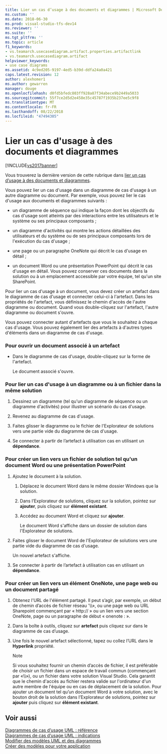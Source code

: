 ```yaml
---
title: Lier un cas d’usage à des documents et diagrammes | Microsoft Docs
ms.custom: ''
ms.date: 2018-06-30
ms.prod: visual-studio-tfs-dev14
ms.reviewer: ''
ms.suite: ''
ms.tgt_pltfrm: ''
ms.topic: article
f1_keywords:
- vs.teamarch.usecasediagram.artifact.properties.artifactlink
- vs.teamarch.usecasediagram.artifact
helpviewer_keywords:
- use case diagrams
ms.assetid: 4c9ed205-9197-4ed5-b39d-ddfa24a0a421
caps.latest.revision: 12
author: alexhomer1
ms.author: gewarren
manager: douge
ms.openlocfilehash: d0fd5bfedc803ff928a87f34abece9b2449a5033
ms.sourcegitcommit: 55f7ce2d5d2e458e35c45787f1935b237ee5c9f8
ms.translationtype: MT
ms.contentlocale: fr-FR
ms.lasthandoff: 08/22/2018
ms.locfileid: "47494305"
---
```

# <a name="link-a-use-case-to-documents-and-diagrams"></a>Lier un cas d'usage à des documents et diagrammes
[!INCLUDE[vs2017banner](../includes/vs2017banner.md)]

Vous trouverez la dernière version de cette rubrique dans [lier un cas d’usage à des documents et diagrammes](https://docs.microsoft.com/visualstudio/modeling/link-a-use-case-to-documents-and-diagrams).  
  
Vous pouvez lier un cas d'usage dans un diagramme de cas d'usage à un autre diagramme ou document. Par exemple, vous pouvez lier le cas d'usage aux documents et diagrammes suivants :  
  
-   un diagramme de séquence qui indique la façon dont les objectifs du cas d'usage sont atteints par des interactions entre les utilisateurs et le système ou ses principaux composants ;  
  
-   un diagramme d'activités qui montre les actions détaillées des utilisateurs et du système ou de ses principaux composants lors de l'exécution du cas d'usage ;  
  
-   une page ou un paragraphe OneNote qui décrit le cas d'usage en détail ;  
  
-   un document Word ou une présentation PowerPoint qui décrit le cas d'usage en détail. Vous pouvez conserver ces documents dans la solution ou à un emplacement accessible par votre équipe, tel qu'un site SharePoint.  
  
 Pour lier un cas d'usage à un document, vous devez créer un artefact dans le diagramme de cas d'usage et connecter celui-ci à l'artefact. Dans les propriétés de l'artefact, vous définissez le chemin d'accès de l'autre diagramme ou document. Quand vous double-cliquez sur l'artefact, l'autre diagramme ou document s'ouvre.  
  
 Vous pouvez connecter autant d'artefacts que vous le souhaitez à chaque cas d'usage. Vous pouvez également lier des artefacts à d'autres types d'éléments dans un diagramme de cas d'usage.  
  
### <a name="to-open-a-document-associated-with-an-artifact"></a>Pour ouvrir un document associé à un artefact  
  
-   Dans le diagramme de cas d'usage, double-cliquez sur la forme de l'artefact.  
  
     Le document associé s'ouvre.  
  
### <a name="to-link-a-use-case-to-a-diagram-or-file-in-the-same-solution"></a>Pour lier un cas d'usage à un diagramme ou à un fichier dans la même solution  
  
1.  Dessinez un diagramme (tel qu'un diagramme de séquence ou un diagramme d'activités) pour illustrer un scénario du cas d'usage.  
  
2.  Revenez au diagramme de cas d'usage.  
  
3.  Faites glisser le diagramme ou le fichier de l'Explorateur de solutions vers une partie vide du diagramme de cas d'usage.  
  
4.  Se connecter à partir de l’artefact à utilisation cas en utilisant un **dépendance**.  
  
### <a name="to-link-to-a-solution-file-such-as-a-word-document-or-powerpoint-presentation"></a>Pour créer un lien vers un fichier de solution tel qu'un document Word ou une présentation PowerPoint  
  
1.  Ajoutez le document à la solution.  
  
    1.  Déplacez le document Word dans le même dossier Windows que la solution.  
  
    2.  Dans l’Explorateur de solutions, cliquez sur la solution, pointez sur **ajouter**, puis cliquez sur **élément existant**.  
  
    3.  Accédez au document Word et cliquez sur **ajouter**.  
  
         Le document Word s'affiche dans un dossier de solution dans l'Explorateur de solutions.  
  
2.  Faites glisser le document Word de l'Explorateur de solutions vers une partie vide du diagramme de cas d'usage.  
  
     Un nouvel artefact s'affiche.  
  
3.  Se connecter à partir de l’artefact à utilisation cas en utilisant un **dépendance**.  
  
### <a name="to-link-to-a-shared-document-onenote-element-or-web-page"></a>Pour créer un lien vers un élément OneNote, une page web ou un document partagé  
  
1.  Obtenez l'URL de l'élément partagé. Il peut s’agir, par exemple, un début de chemin d’accès de fichier réseau '\\\\», ou une page web ou URL Sharepoint commençant par « http:// » ou un lien vers une section OneNote, page ou un paragraphe de début « onenote : ».  
  
2.  Dans la boîte à outils, cliquez sur **artefact** puis cliquez sur dans le diagramme de cas d’usage.  
  
3.  Une fois le nouvel artefact sélectionné, tapez ou collez l’URL dans le **Hyperlink** propriété.  
  
    > [!NOTE]
    >  Si vous souhaitez fournir un chemin d’accès de fichier, il est préférable de choisir un fichier dans un espace de travail commun (commençant par «\\\\»), ou un fichier dans votre solution Visual Studio. Cela garantit que le chemin d'accès au fichier restera valide sur l'ordinateur d'un autre membre de l'équipe ou en cas de déplacement de la solution. Pour ajouter un document tel qu’un document Word à votre solution, avec le bouton droit de la solution dans l’Explorateur de solutions, pointez sur **ajouter** puis cliquez sur **élément existant**.  
  
## <a name="see-also"></a>Voir aussi  
 [Diagrammes de cas d’usage UML : référence](../modeling/uml-use-case-diagrams-reference.md)   
 [Diagrammes de cas d’usage UML : indications](../modeling/uml-use-case-diagrams-guidelines.md)   
 [Modifier des modèles UML et des diagrammes](../modeling/edit-uml-models-and-diagrams.md)   
 [Créer des modèles pour votre application](../modeling/create-models-for-your-app.md)



